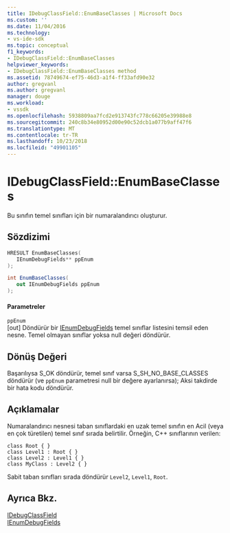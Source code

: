 ```yaml
---
title: IDebugClassField::EnumBaseClasses | Microsoft Docs
ms.custom: ''
ms.date: 11/04/2016
ms.technology:
- vs-ide-sdk
ms.topic: conceptual
f1_keywords:
- IDebugClassField::EnumBaseClasses
helpviewer_keywords:
- IDebugClassField::EnumBaseClasses method
ms.assetid: 78749674-ef75-46d3-a1f4-ff33afd90e32
author: gregvanl
ms.author: gregvanl
manager: douge
ms.workload:
- vssdk
ms.openlocfilehash: 5938809aa7fcd2e913743fc778c66205e39988e8
ms.sourcegitcommit: 240c8b34e80952d00e90c52dcb1a077b9aff47f6
ms.translationtype: MT
ms.contentlocale: tr-TR
ms.lasthandoff: 10/23/2018
ms.locfileid: "49901105"
---
```

# <a name="idebugclassfieldenumbaseclasses"></a>IDebugClassField::EnumBaseClasses
Bu sınıfın temel sınıfları için bir numaralandırıcı oluşturur.  
  
## <a name="syntax"></a>Sözdizimi  
  
```cpp  
HRESULT EnumBaseClasses(   
   IEnumDebugFields** ppEnum  
);  
```  
  
```csharp  
int EnumBaseClasses(  
   out IEnumDebugFields ppEnum  
);  
```  
  
#### <a name="parameters"></a>Parametreler  
 `ppEnum`  
 [out] Döndürür bir [IEnumDebugFields](../../../extensibility/debugger/reference/ienumdebugfields.md) temel sınıflar listesini temsil eden nesne. Temel olmayan sınıflar yoksa null değeri döndürür.  
  
## <a name="return-value"></a>Dönüş Değeri  
 Başarılıysa S_OK döndürür, temel sınıf varsa S_SH_NO_BASE_CLASSES döndürür (ve `ppEnum` parametresi null bir değere ayarlanırsa); Aksi takdirde bir hata kodu döndürür.  
  
## <a name="remarks"></a>Açıklamalar  
 Numaralandırıcı nesnesi taban sınıflardaki en uzak temel sınıfın en Acil (veya en çok türetilen) temel sınıf sırada belirtilir. Örneğin, C++ sınıflarının verilen:  
  
```  
class Root { }  
class Level1 : Root { }  
class Level2 : Level1 { }  
class MyClass : Level2 { }  
```  
  
 Sabit taban sınıfları sırada döndürür `Level2`, `Level1`, `Root`.  
  
## <a name="see-also"></a>Ayrıca Bkz.  
 [IDebugClassField](../../../extensibility/debugger/reference/idebugclassfield.md)   
 [IEnumDebugFields](../../../extensibility/debugger/reference/ienumdebugfields.md)